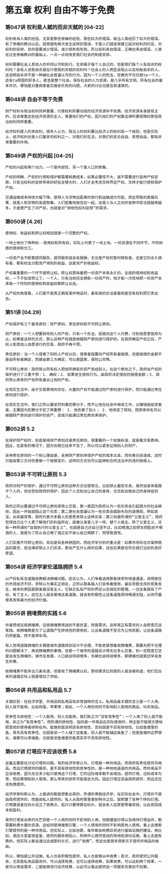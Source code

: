# 第五章 权利 自由不等于免费

### 第047讲 权利是人赋的而非天赋的 [04-22]

`权利来自人类的经验，尤其是那些惨痛的经验，那些巨大的错误。每当人类经历了巨大的错误，有了惨痛的教训以后，就想避免再次发生这样的错误，于是人们就逐渐建立起对权利的约定，对权利的安排，目的是要减少错误，减少损失和失败。所以权利来自错误，正确也来自错误，人类在过去惨痛教训的基础上，一点一点地改变我们社会的制度安排。`

`权利需要社会上其他人的共同认可和执行。生命属于每个人自己的，但是我们每个人有自杀的权利吗？会有人说我自杀是在行使我的天赋的权利吗？社会上的人明显会阻止以及劝勉自杀的人，这说明自杀并不是一种被社会普遍认可的行为。因为一个人的死去，受害的不仅仅是ta一个人，还有ta周围的好多人，甚至是整个社会。保存社会的人力资源，是几乎所有文明，所有社会的基本共识。哪怕是对重病患者实施安乐死的问题，大家的讨论也是及其谨慎的。`

### 第048讲 自由不等于免费

`财产权利与政治权利同样重要，行使权利所要动摇的经济资源并不免费。经济资源本身是有主的，应该尊重这些经济资源的主人，尊重他们的产权。因为他们的产权跟法律所要保障的那些政治权利同样重要。`

`经济权利是人的本权利。很多人认为，政治上的权利要比经济上的权利高一个级别，但是实际上，经济权利也是人们基本的权利之一，对我们的生活，对我们的言论自由，思想自由，都有非常重要的作用。`

### 第049讲 产权的兴起 [04-25]

`产权的兴起有两个动力。一个是外部性，另一个是人口的聚集。`

`产权的明确，产权的行使和保护都需要耗费成本，如果必要性不大，就不需要进行各种产权安排。只有当权利的安排带来的好处足够大时，人们才去考虑怎样界定产权，怎样才能行使和保护产权。`

`交通运输成本持续大幅下降，使得人与货物远距离的旅行和运输成为可能，而这导致的直接后果，就是人和货物的高度聚集。人们密集地居住在一起，这是人与人之间的各种冲突也就越来越多，于是便产生了对产权，也就是对“排他性权利安排”的需求。`

### 第050讲 [4.26]

`使用权，收益权和转让权相加就是一个完整的产权。`

`一块土地分了两种权--使用权和所有权，实际上代表了一块土地，一份资源在不同环节，不同侧面的使用和分工。`

`一份资产会不断第提供服务，提供服务就会有报酬，无论是产权的暂时拥有者，还是它的永久拥有者，都有权去分配资产得到的收益，这是资产的收益权。`

`产权最重要的一个环节是转让权。转让权意味着把一份资产未来永久的，全部的使用权和收益权，一下子批发转让了。一个人，只有当他完全拥有一份资产时，他才能一次性地把一份资产未来每一个时刻的使用权和收益权都转让出去。`

`从产权的角度看，人们是不是真正拥有某件物品时，最有效的办法是看他是否有权利把它卖出去。`

### 第51讲 [04.29]

`产权保护有三个基本原则：财产原则，责任原则和不可转让原则。`

`财产原则：一个人想要剥夺别人的产权，只有一个办法，就是向这个人付费，付到他愿意放弃为止。如果是这样的方式，那么这种产权就是根据财产原则进行保护的。在政府确定产权之后，产权人和其他人自愿进行的交易，政府不再干预。`

`责任原则：当一个人侵害了别的人产权以后，侵害者就要向产权所有者赔偿，但是赔偿的金额不是由所有者确定，而是由第三方确定，可以是国家，保险公司等。`

`不可转让原则：政府禁止所有权人把他所拥有的资产卖给别人。在这个原则之下，政府会产权的保护进行了三重干预：1. 确权；2. 如果发生侵权行为，由政府决定侵权的赔偿金额；3. 政府禁止原来的产权所有者出让他的产权。`

`在现实生活中，由于交易费用的存在，大量的产权不能通过财产原则进行保护，而只能通过责任原则进行保护。`

`在现实生活中，我们之所以要惩罚刑事犯罪分子，而不让他在社会中继续工作，以赚钱赔给受害者，主要因为犯罪分子犯了两重罪： 1. 他伤害了别人； 2. 他改变了规则，把原来命名可以根据财产原则进行保护的资产，变成只能通过责任原则来保护。`

### 第052讲 5.2

`在保护财产权时，到底是用财产原则还是责任原则，很重要的一个权衡标准，就是看交易费用。因此，在紧急的情况下，因为协商已经来不及了，所以可以紧急征用别人的财产。`

`采用责任原则的一个核心理由是，采用财产原则来保护产权的成本太高，而伤害已经造成，这时只能由第三方对伤害做一个赔偿定价。这样的方式也可以延伸到合同法当中的违约赔偿上。`

### 第053讲 不可转让原则 5.3

`政府对财产的保护，通过不可转让原则这种方式也很常见，比如禁止器官买卖，虽然说身体是属于个人的，但也受到政府的保护，因此个人无权出让自己的身体，也无权出租自己的身体给别人。`

`政府之所以要通过不可转让原则来禁止交易，第一是因为政府认为一些买卖会引起很大的社会麻烦，因此一开始就阻止这个买卖；第二是社会普遍认为一些买卖会威胁先存的道德观，例如卖淫，出卖器官等，政府代表大多数人的意愿来禁止这种买卖；第三则是所谓的“父爱主义”，政府觉得自己比个人更了解他们的利益所在，就像父亲爱儿子一样，替个人做主。除了父爱主义，还有一种所谓的“自我执行的父爱主义”，也就是自己对自己信不过，比如喝酒之前把车钥匙给不喝酒的人，就是为了防止自己喝了酒之后不承认自己喝醉了，而导致酒驾。`

`人们实施不可转让原则，背后是有各种原因的，而经济学分析的重点是：如果市场存在对某种商品的需求，但法律却禁止人们买卖，那会产生什么样的后果，这些后果是否符合我们当初的良好愿望。`

### 第054讲 经济学家伦道路拥挤 5.4

`以产权私有及道路收费解决拥堵问题。庇古认为，人们争着选用那条狭窄的快速通道，说明放任的市场经济不好。奈特认为事实正相反，之所以那条路人们会争着使用，最后导致无序的现象发生，根本的原因是那条路没有主人，它缺乏私有产权的界定以及相应的管理。一旦这条路有了产权，有了主人，这位主人就会善用这条道路，就会有积极性让这条道路保持畅通无阻，从而尽量使其发挥最大的经济价值。`

### 第055讲 拥堵费的实践 5.6

`作者赞成征收拥堵费。征收拥堵费筛选的不是贫富，而是需求。这样真正有需求的人会愿意花这笔钱。收拥堵费是为了让道路产生排他性的使用权，让这条道路不至沦为公地悲剧，让这条道路仍然是路，而不是停车场。`

`有人觉得道路拥堵的关键是城市道路规划设计不合理，不能老是想着收拥堵费，需要先把不合理的问题解决了，再说拥堵费的事情。但是一个城市的道路设计得无论多么完善，到一定程度它还是会发生拥堵的，城市在发展，人口就会持续增多，车辆也会持续增多，那拥堵也就是迟早会发生的事。`

`收拥堵费不能多出几条车道，但是收了拥堵费以后，那些需求比较弱的人就会被劝退，他们空出来的道路实际上就是增加了供给。`

### 第056讲 共用品和私用品 5.7

`关键区别：在经济学里，共用品和私用品有非常独特的含义。私用品最关键的含义是一个人用，别人就不能用，比如鸡蛋，苹果等；相反，一个人用的同时不影响别人使用的商品，叫共用品。`

`竞争性与排他性：一个人能用，别人也能用，我们称之为“没有竞争性”；一个人用了别人就不能用，称之为“有竞争性”。而所谓的排他性，指的是一件商品在实际使用时，物主能不能很方便地把其他的使用者排除在外。能做到就说明具有排他性，否则就是不具有排他性。比如鱼塘里的鱼，首先具有竞争性，也就是说一个人捕了这条鱼，别人就不能捕这条鱼了；但是鱼塘的边界很长，谁都可以来捕鱼，也就是说鱼塘里的鱼其实并不具有排他性。`

### 第057讲 灯塔应不应该收费 5.8

`这篇主要是在讨论灯塔的问题。有的经济学家认为，灯塔是一种共用品，而政府有责任提供共用品。而且灯塔提供的服务，是不具有排他性和竞争性的，是一种地地道道的共用品。而共用品不应该收费，因为无论多少船只使用这个灯塔，它的边际成本都不会增加。提供灯塔，边际成本为零，而如果限制别人使用，那么带来的损失可能是巨大的。因此灯塔应该由政府提供，而且还应该免费提供。`

`经济学家科斯认为，上面讲的都是想象出来的，所谓的黑板经济学。在实际社会中，灯塔并不是由政府提供的，而是由私人提供的。私人从政府那里拿到特许之后，就修建了各种个样的灯塔。灯塔建造者在码头设立了收费点，船只只要停靠在码头，就会有人在那里等着收钱，以此收回成本和盈利。`

`虽然灯塔发出来的光芒却是一个人用的同时不影响别人用，但是建造灯塔以及维持灯塔运作，都需要耗费大量的资源。这如同使用搜索引擎，一个人使用的同时不影响其他人使用，看上去搜索引擎提供的是一种共用品，但实际上，比如谷歌，每年都会耗费巨资进行基础设施的建设。再比如，酒店大堂富丽堂皇，提供的服务很贴心，购物中心提供宽阔的场地和游玩设施，看上去是免费的，但实际上都会通过这或那的方式，进行“收费”，而这也是很多商家乐于提供共用品的缘由。`

`所以，哪怕是公共设施，私人也有积极性提供，私人也能够从中收费；其次，政府提供公共服务，尤其是私用品服务时，可以选择免费，也可以选择收费，如果收费，可以达到两个效果，一是可以筛选需求，二是能够进行经济核算，以此可以看出提供这一项服务究竟划不划算。` 